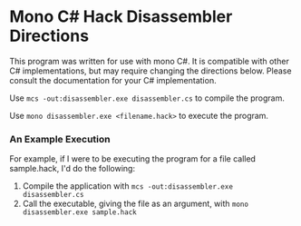 # Mono C# Hack Disassembler Directions

This program was written for use with mono C#. It is compatible with other C# implementations, but may require changing the directions below. Please consult the documentation for your C# implementation.

Use ``mcs -out:disassembler.exe disassembler.cs`` to compile the program.

Use ``mono disassembler.exe <filename.hack>`` to execute the program.

### An Example Execution

For example, if I were to be executing the program for a file called sample.hack, I'd do the following:

1. Compile the application with ``mcs -out:disassembler.exe disassembler.cs``
2. Call the executable, giving the file as an argument, with ``mono disassembler.exe sample.hack`` 
